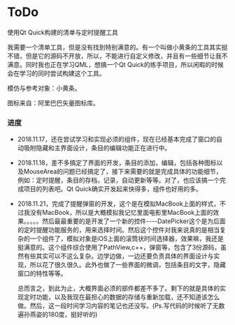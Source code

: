 # ToDo
使用Qt Quick构建的清单与定时提醒工具

我需要一个清单工具，但是没有找到特别满意的。有一个叫做小黄条的工具其实挺不错，但是它的源码不开放，所以，不能进行自定义修改，并且有一些细节让我不满意。同时我也正在学习QML，想搞一个Qt Quick的练手项目，所以闲暇的时候会在学习的同时尝试构建这个工具。

模仿与参考对象：小黄条。

图标来自：阿里巴巴矢量图标库。

### 进度

- 2018.11.17，还在尝试学习和实现必须的组件，现在已经基本完成了窗口的自动吸附隐藏和主界面设计，条目的编辑功能正在进行中。

- 2018.11.18，差不多搞定了界面的开发，条目的添加，编辑，包括各种图标以及MouseArea的问题已经搞定了，接下来需要的就是完成具体的功能细节，例如：定时提醒，条目的存档，记录，自动更新等等。对了，也应该搞一个完成项目的列表吧。Qt Quick确实开发起来快得多，组件也好用的多。

- 2018.11.21，完成了提醒弹窗的开发，这个是在模拟MacBook上面的样式，不过我没有MacBook，所以是大概模拟我记忆里面电影里MacBook上面的效果。。。。。然后最最重要的是开发了一个新的控件----DatePicker这个是为后面的定时提醒功能服务的，用来选择时间。然后这个控件对我来说真的是相当复杂的一个组件了，模拟对象是iOS上面的滚筒状时间选择器，效果嘛，我还是挺满意的。这个组件综合使用了PathView,c++，弹窗等，包含了3份源码，虽然有些其实可以不这么复杂。边学边做，一边还要负责具体的界面设计与实现，所以花了很久很久。此外也做了一些界面的微调，包括条目的文字，隐藏窗口的特性等等。

    总而言之，到此为止，大概界面必须的部件都差不多了。剩下的就是具体的实现定时功能，以及我现在最担心的数据的存储与重新加载，还不知道该怎么做。然后，这一段时间学习内容的笔记也还没写。(Ps.写代码的时候听了无数遍孙燕姿的180度，挺好听的)
